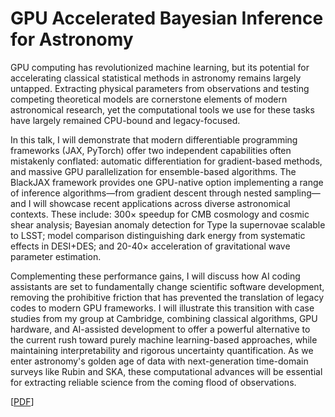 # GPU Accelerated Bayesian Inference for Astronomy

GPU computing has revolutionized machine learning, but its potential for accelerating classical statistical methods in astronomy remains largely untapped. Extracting physical parameters from observations and testing competing theoretical models are cornerstone elements of modern astronomical research, yet the computational tools we use for these tasks have largely remained CPU-bound and legacy-focused.

In this talk, I will demonstrate that modern differentiable programming frameworks (JAX, PyTorch) offer two independent capabilities often mistakenly conflated: automatic differentiation for gradient-based methods, and massive GPU parallelization for ensemble-based algorithms. The BlackJAX framework provides one GPU-native option implementing a range of inference algorithms—from gradient descent through nested sampling—and I will showcase recent applications across diverse astronomical contexts.  These include: 300× speedup for CMB cosmology and cosmic shear analysis; Bayesian anomaly detection for Type Ia supernovae scalable to LSST; model comparison distinguishing dark energy from systematic effects in DESI+DES; and 20-40× acceleration of gravitational wave parameter estimation.

Complementing these performance gains, I will discuss how AI coding assistants are set to fundamentally change scientific software development, removing the prohibitive friction that has prevented the translation of legacy codes to modern GPU frameworks. I will illustrate this transition with case studies from my group at Cambridge, combining classical algorithms, GPU hardware, and AI-assisted development to offer a powerful alternative to the current rush toward purely machine learning-based approaches, while maintaining interpretability and rigorous uncertainty quantification. As we enter astronomy's golden age of data with next-generation time-domain surveys like Rubin and SKA, these computational advances will be essential for extracting reliable science from the coming flood of observations.

[[PDF](https://github.com/williamjameshandley/talks/raw/birmingham_2025/will_handley_birmingham_2025.pdf)]
